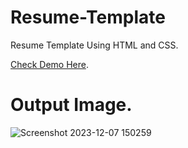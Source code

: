 # Resume-Template
Resume Template Using  HTML and CSS.  

[Check Demo Here](https://khush0031.github.io/Resume-Template/).  

# Output Image.
![Screenshot 2023-12-07 150259](https://github.com/Khush0031/Resume-Template/assets/121889921/0e2bb95c-fa9f-42f1-8b20-1358d84f8152)
